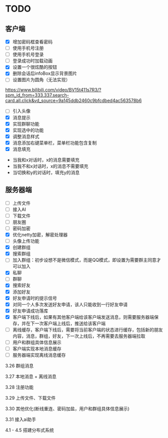 # TODO

## 客户端

* [X] 增加密码框查看密码
* [ ] 使用手机号注册
* [ ] 使用手机号登录
* [ ] 登录成功时加载动画
* [X] 设置一个很炫酷的按钮
* [X] 删除会话后infoBox显示背景图片
* [ ] 设置图片为圆角（无法实现）

https://www.bilibili.com/video/BV15t411s7R3/?spm_id_from=333.337.search-card.all.click&vd_source=9a145ddb2460c9bfcdbed4ac563578b6

* [ ] 引入头像
* [X] 消息提示
* [X] 实现群聊功能
* [X] 实现选中的功能
* [X] 调整消息样式
* [X] 消息添加右键菜单栏，菜单栏功能包含复制
* [X] 消息填充

- 当我和x对话时，x的消息需要填充
- 当我不和x对话时，x的消息不需要填充
- 当切换和y的对话时，填充y的消息

## 服务器端

* [ ] 上传文件
* [ ] 接入AI
* [ ] 下载文件
* [ ] 朋友圈
* [ ] 密码加密
* [X] 优化netty加密，解密处理器
* [ ] 头像上传功能
* [x] 创建群组
* [x] 搜索群组
* [ ] 加入群组：初步设想不是微信模式，而是QQ模式，即设置为需要群主同意才可以加入
* [X] 私聊
* [ ] 群聊
* [X] 搜索好友
* [X] 添加好友
* [X] 好友申请时的提示信号
* [X] 对同一个人多次发送好友申请，该人只能收到一行好友申请
* [X] 好友申请成功落库
* [X] 客户端下线后，如果有其他客户端给该客户端发送消息，则需要服务器端保存，并在下一次客户端上线后，推送给该客户端
* [ ] 离线缓存，客户端下线后，需要将当前客户端的状态进行缓存，包括新的朋友内容，消息，群组，好友，下一次上线后，不再需要去服务器端拉取
* [ ] 用户和群组具体信息展示
* [ ] 客户端实现本地消息缓存
* [ ] 服务器端实现离线消息缓存

3.26 群组消息

3.27 本地消息 + 离线消息

3.28 注册功能

3.29 上传文件、下载文件

3.30 其他优化(断线重连、密码加盐，用户和群组具体信息展示)

3.31 接入ai助手

4.1 - 4.5 搭建分布式系统
